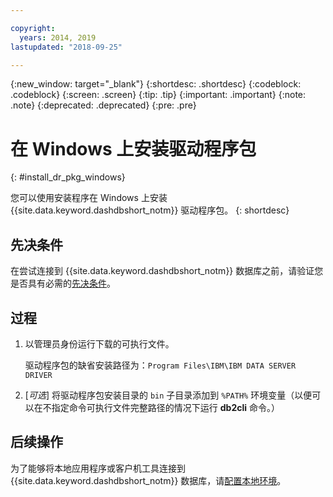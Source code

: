 ```yaml
---

copyright:
  years: 2014, 2019
lastupdated: "2018-09-25"

---
```


<!-- Attribute definitions --> 
{:new_window: target="_blank"}
{:shortdesc: .shortdesc}
{:codeblock: .codeblock}
{:screen: .screen}
{:tip: .tip}
{:important: .important}
{:note: .note}
{:deprecated: .deprecated}
{:pre: .pre}

# 在 Windows 上安装驱动程序包
{: #install_dr_pkg_windows}

您可以使用安装程序在 Windows 上安装 {{site.data.keyword.dashdbshort_notm}} 驱动程序包。
{: shortdesc}

## 先决条件

在尝试连接到 {{site.data.keyword.dashdbshort_notm}} 数据库之前，请验证您是否具有必需的[先决条件](connecting.html#prereqs)。

<!-- Download the driver package for your operating system from the web console and install it. -->

## 过程

1. 以管理员身份运行下载的可执行文件。

   驱动程序包的缺省安装路径为：`Program Files\IBM\IBM DATA SERVER DRIVER`
2. [*可选*] 将驱动程序包安装目录的 `bin` 子目录添加到 `%PATH%` 环境变量（以便可以在不指定命令可执行文件完整路径的情况下运行 **db2cli** 命令。）

## 后续操作

为了能够将本地应用程序或客户机工具连接到 {{site.data.keyword.dashdbshort_notm}} 数据库，请[配置本地环境](driver_pkg_cfg.html)。
